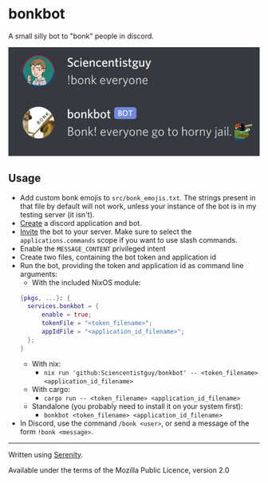 # bonkbot

A small silly bot to "bonk" people in discord.

![Screenshot](files/Screenshot.png)

## Usage

- Add custom bonk emojis to `src/bonk_emojis.txt`. The strings present in that file by default will not work, unless your instance of the bot is in my testing server (it isn't).
- [Create](https://discordpy.readthedocs.io/en/latest/discord.html#creating-a-bot-account) a discord application and bot.
- [Invite](https://discordpy.readthedocs.io/en/latest/discord.html#inviting-your-bot) the bot to your server. Make sure to select the `applications.commands` scope if you want to use slash commands.
- Enable the `MESSAGE_CONTENT` privileged intent
- Create two files, containing the bot token and application id
- Run the bot, providing the token and application id as command line arguments:
  - With the included NixOS module:
  ```nix
  {pkgs, ...}: {
    services.bonkbot = {
        enable = true;
        tokenFile = "<token_filename>";
        appIdFile = "<application_id_filename>";
    };
  }
  ```
  - With nix:
    - `nix run 'github:Sciencentistguy/bonkbot' -- <token_filename> <application_id_filename>`
  - With cargo:
    - `cargo run -- <token_filename> <application_id_filename>`
  - Standalone (you probably need to install it on your system first):
    - `bonkbot <token_filename> <application_id_filename>`
- In Discord, use the command `/bonk <user>`, or send a message of the form `!bonk <message>`.

---

Written using [Serenity](https://github.com/serenity-rs/serenity).

Available under the terms of the Mozilla Public Licence, version 2.0
